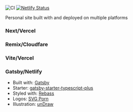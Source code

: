 ![CI](https://github.com/brygrill/grill/workflows/CI/badge.svg)
[![Netlify Status](https://api.netlify.com/api/v1/badges/15d46f4d-8590-4691-9015-086dc4a416f9/deploy-status)](https://app.netlify.com/sites/happy-colden-ef45b1/deploys)

Personal site built with and deployed on multiple platforms

### Next/Vercel

### Remix/Cloudfare

### Vite/Vercel

### Gatsby/Netlify

- Built with: [Gatsby](https://www.gatsbyjs.org/)
- Starter:
  [gatsby-starter-typescript-plus](https://github.com/resir014/gatsby-starter-typescript-plus)
- Styled with: [Rebass](https://rebassjs.org/)
- Logos: [SVG Porn](https://svgporn.com/)
- Illustration: [unDraw](https://undraw.co/)
